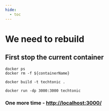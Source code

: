 ```yaml
---
hide:
  - toc
---
```


# We need to rebuild

## First stop the current container

```
docker ps
docker rm -f ${containerName}
```

```
docker build -t techtonic .

docker run -dp 3000:3000 techtonic
```

### One more time - [http://localhost:3000/](http://localhost:3000/)